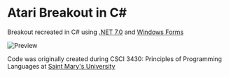 # Atari Breakout in C#
Breakout recreated in C# using [.NET 7.0](https://learn.microsoft.com/en-us/dotnet/core/whats-new/dotnet-7) and [Windows Forms](https://learn.microsoft.com/en-us/dotnet/desktop/winforms/?view=netdesktop-8.0)

![Preview](https://github.com/yorkeJohn/atari-breakout-csharp/assets/12224398/55d679f6-71d1-4f69-ab92-be9a9adf2807)

Code was originally created during CSCI 3430: Principles of Programming Languages at [Saint Mary's University](https://smu.ca)
